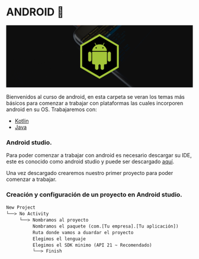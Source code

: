# ANDROID :iphone:
<div>
    <img src="IMG/banner.png">
</div>

Bienvenidos al curso de android, en esta carpeta se veran los temas más básicos para comenzar a trabajar con plataformas las cuales incorporen android en
su OS. Trabajaremos con:
<ul>
    <li><a href="09-01-Kotiln/00 - LEEME.md">Kotlin</a></li>
    <li><a href="#">Java</a></li>
</ul>

### Android studio.
Para poder comenzar a trabajar con android es necesario descargar su IDE, este es conocido como android studio y puede ser descargado <a href="https://developer.android.com/studio?hl=es-419">aquí</a>.

Una vez descargado crearemos nuestro primer proyecto para poder comenzar a trabajar.

### Creación y configuración de un proyecto en Android studio.
```txt
New Project
└──> No Activity
     └──> Nombramos al proyecto
          Nombramos el paquete (com.[Tu empresa].[Tu aplicación])
          Ruta donde vamos a duardar el proyecto
          Elegimos el lenguaje
          Elegimos el SDK minimo (API 21 ~ Recomendado)
          └──> Finish
```